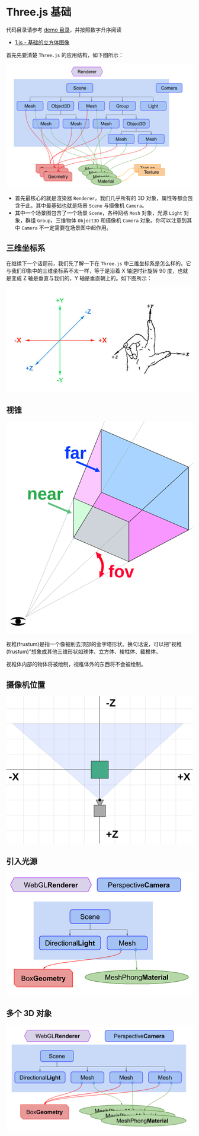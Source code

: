 # Three.js 基础

代码目录请参考 [demo 目录](../demo)，并按照数字升序阅读

* [1.js - 基础的立方体图像](../demo/src/1.js)

首先先要清楚 `Three.js` 的应用结构，如下图所示：

![threejs-structure](../images/threejs-structure.svg)

* 首先最核心的就是渲染器 `Renderer`，我们几乎所有的 3D 对象，属性等都会包含于此，其中最基础也就是场景 `Scene` 与摄像机 `Camera`。
* 其中一个场景图包含了一个场景 `Scene`，各种网格 `Mesh` 对象，光源 `Light` 对象，群组 `Group`，三维物体 `Object3D` 和摄像机 `Camera` 对象。你可以注意到其中 `Camera` 不一定需要在场景图中起作用。

## 三维坐标系

在继续下一个话题前，我们先了解一下在 `Three.js` 中三维坐标系是怎么样的。它与我们印象中的三维坐标系不太一样，等于是沿着 X 轴逆时针旋转 90 度，也就是变成 Z 轴是垂直与我们的，Y 轴是垂直朝上的。如下图所示：

![axis](../images/axis.jpg)

## 视锥

![frustum-3d](../images/frustum-3d.svg)

视椎(frustum)是指一个像被削去顶部的金字塔形状。换句话说，可以把"视椎(frustum)"想象成其他三维形状如球体、立方体、棱柱体、截椎体。

视椎体内部的物体将被绘制，视椎体外的东西将不会被绘制。

## 摄像机位置

![scene-down](../images/scene-down.svg)

## 引入光源

![threejs-1cube-with-directionallight](../images/threejs-1cube-with-directionallight.svg)

## 多个 3D 对象

![threejs-3cubes-scene](../images/threejs-3cubes-scene.svg)